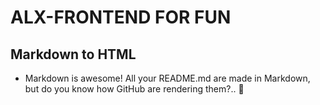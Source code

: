 # ALX-FRONTEND FOR FUN

## Markdown to HTML

- Markdown is awesome! All your README.md are made in Markdown, but do you know how GitHub are rendering them?..
  
